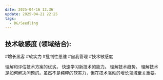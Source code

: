```yaml
---
date: 2025-04-16 12:36
update: 2025-04-21 22:25
tags:
  - DG/Seedling
---
```


## 技术敏感度 (领域结合):

#增长黑客 #软实力 #批判性思维 #自我管理 #技术敏感度


理解和评估技术方案的优劣。
快速学习新技术的能力。
理解技术趋势。
理解技术是如何解决问题的。虽然不是纯粹的软实力，但在技术驱动的增长领域至关重要。

